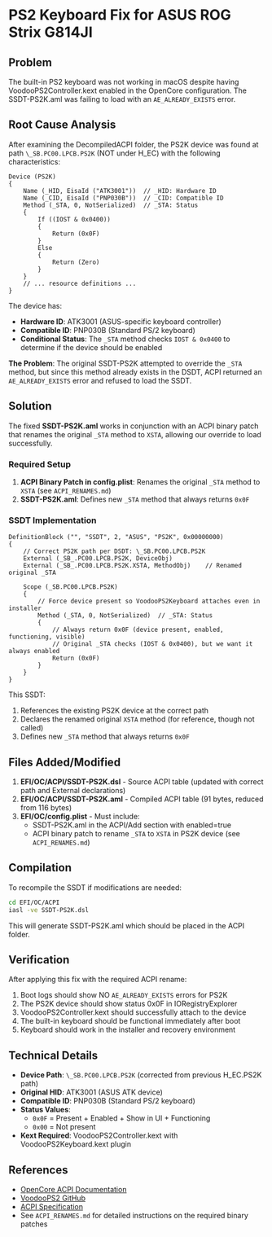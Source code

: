 # PS2 Keyboard Fix for ASUS ROG Strix G814JI

## Problem

The built-in PS2 keyboard was not working in macOS despite having VoodooPS2Controller.kext enabled in the OpenCore configuration. The SSDT-PS2K.aml was failing to load with an `AE_ALREADY_EXISTS` error.

## Root Cause Analysis

After examining the DecompiledACPI folder, the PS2K device was found at path `\_SB.PC00.LPCB.PS2K` (NOT under H_EC) with the following characteristics:

```asl
Device (PS2K)
{
    Name (_HID, EisaId ("ATK3001"))  // _HID: Hardware ID
    Name (_CID, EisaId ("PNP030B"))  // _CID: Compatible ID
    Method (_STA, 0, NotSerialized)  // _STA: Status
    {
        If ((IOST & 0x0400))
        {
            Return (0x0F)
        }
        Else
        {
            Return (Zero)
        }
    }
    // ... resource definitions ...
}
```

The device has:
- **Hardware ID**: ATK3001 (ASUS-specific keyboard controller)
- **Compatible ID**: PNP030B (Standard PS/2 keyboard)
- **Conditional Status**: The `_STA` method checks `IOST & 0x0400` to determine if the device should be enabled

**The Problem**: The original SSDT-PS2K attempted to override the `_STA` method, but since this method already exists in the DSDT, ACPI returned an `AE_ALREADY_EXISTS` error and refused to load the SSDT.

## Solution

The fixed **SSDT-PS2K.aml** works in conjunction with an ACPI binary patch that renames the original `_STA` method to `XSTA`, allowing our override to load successfully.

### Required Setup

1. **ACPI Binary Patch in config.plist**: Renames the original `_STA` method to `XSTA` (see `ACPI_RENAMES.md`)
2. **SSDT-PS2K.aml**: Defines new `_STA` method that always returns `0x0F`

### SSDT Implementation

```asl
DefinitionBlock ("", "SSDT", 2, "ASUS", "PS2K", 0x00000000)
{
    // Correct PS2K path per DSDT: \_SB.PC00.LPCB.PS2K
    External (_SB_.PC00.LPCB.PS2K, DeviceObj)
    External (_SB_.PC00.LPCB.PS2K.XSTA, MethodObj)    // Renamed original _STA

    Scope (_SB.PC00.LPCB.PS2K)
    {
        // Force device present so VoodooPS2Keyboard attaches even in installer
        Method (_STA, 0, NotSerialized)  // _STA: Status
        {
            // Always return 0x0F (device present, enabled, functioning, visible)
            // Original _STA checks (IOST & 0x0400), but we want it always enabled
            Return (0x0F)
        }
    }
}
```

This SSDT:
1. References the existing PS2K device at the correct path
2. Declares the renamed original `XSTA` method (for reference, though not called)
3. Defines new `_STA` method that always returns `0x0F`

## Files Added/Modified

1. **EFI/OC/ACPI/SSDT-PS2K.dsl** - Source ACPI table (updated with correct path and External declarations)
2. **EFI/OC/ACPI/SSDT-PS2K.aml** - Compiled ACPI table (91 bytes, reduced from 116 bytes)
3. **EFI/OC/config.plist** - Must include:
   - SSDT-PS2K.aml in the ACPI/Add section with enabled=true
   - ACPI binary patch to rename `_STA` to `XSTA` in PS2K device (see `ACPI_RENAMES.md`)

## Compilation

To recompile the SSDT if modifications are needed:

```bash
cd EFI/OC/ACPI
iasl -ve SSDT-PS2K.dsl
```

This will generate SSDT-PS2K.aml which should be placed in the ACPI folder.

## Verification

After applying this fix with the required ACPI rename:
1. Boot logs should show NO `AE_ALREADY_EXISTS` errors for PS2K
2. The PS2K device should show status 0x0F in IORegistryExplorer
3. VoodooPS2Controller.kext should successfully attach to the device
4. The built-in keyboard should be functional immediately after boot
5. Keyboard should work in the installer and recovery environment

## Technical Details

- **Device Path**: `\_SB.PC00.LPCB.PS2K` (corrected from previous H_EC.PS2K path)
- **Original HID**: ATK3001 (ASUS ATK device)
- **Compatible ID**: PNP030B (Standard PS/2 keyboard)
- **Status Values**:
  - `0x0F` = Present + Enabled + Show in UI + Functioning
  - `0x00` = Not present
- **Kext Required**: VoodooPS2Controller.kext with VoodooPS2Keyboard.kext plugin

## References

- [OpenCore ACPI Documentation](https://dortania.github.io/Getting-Started-With-ACPI/)
- [VoodooPS2 GitHub](https://github.com/acidanthera/VoodooPS2)
- [ACPI Specification](https://uefi.org/specifications)
- See `ACPI_RENAMES.md` for detailed instructions on the required binary patches
